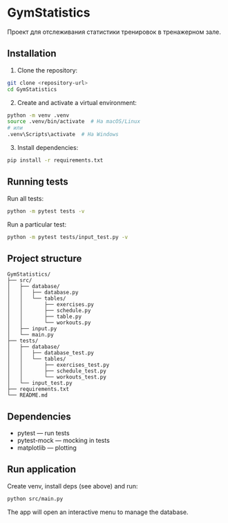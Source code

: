 # GymStatistics

Проект для отслеживания статистики тренировок в тренажерном зале.

## Installation

1. Clone the repository:
```bash
git clone <repository-url>
cd GymStatistics
```

2. Create and activate a virtual environment:
```bash
python -m venv .venv
source .venv/bin/activate  # На macOS/Linux
# или
.venv\Scripts\activate  # На Windows
```

3. Install dependencies:
```bash
pip install -r requirements.txt
```

## Running tests

Run all tests:
```bash
python -m pytest tests -v
```

Run a particular test:
```bash
python -m pytest tests/input_test.py -v
```

## Project structure

```
GymStatistics/
├── src/
│   ├── database/
│   │   ├── database.py
│   │   └── tables/
│   │       ├── exercises.py
│   │       ├── schedule.py
│   │       ├── table.py
│   │       └── workouts.py
│   ├── input.py
│   └── main.py
├── tests/
│   ├── database/
│   │   ├── database_test.py
│   │   └── tables/
│   │       ├── exercises_test.py
│   │       ├── schedule_test.py
│   │       └── workouts_test.py
│   └── input_test.py
├── requirements.txt
└── README.md
```

## Dependencies

- pytest — run tests
- pytest-mock — mocking in tests
- matplotlib — plotting

## Run application

Create venv, install deps (see above) and run:
```bash
python src/main.py
```

The app will open an interactive menu to manage the database.
